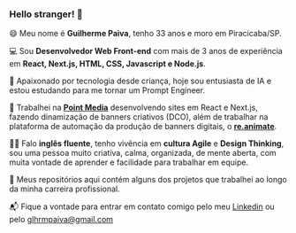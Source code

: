 ### Hello stranger! 👋

😄 Meu nome é **Guilherme Paiva**, tenho 33 anos e moro em Piracicaba/SP.

💻 Sou **Desenvolvedor Web Front-end** com mais de 3 anos de experiência em **React, Next.js, HTML, CSS, Javascript e Node.js**.

🤖 Apaixonado por tecnologia desde criança, hoje sou entusiasta de IA e estou estudando para me tornar um Prompt Engineer.

🧬 Trabalhei na **[Point Media](https://www.pointmedia.com.br/)** desenvolvendo sites em React e Next.js, fazendo dinamização de banners criativos (DCO), além de trabalhar na plataforma de automação da produção de banners digitais, o **[re.animate](https://reanimate.pointmedia.com.br/)**.

🤹‍♂️ Falo **inglês fluente**, tenho vivência em **cultura Agile** e **Design Thinking**, sou uma pessoa muito criativa, calma, organizada, de mente aberta, com muita vontade de aprender e facilidade para trabalhar em equipe.

🧪 Meus repositórios aqui contém alguns dos projetos que trabalhei ao longo da minha carreira profissional.

📬 Fique a vontade para entrar em contato comigo pelo meu [Linkedin](https://www.linkedin.com/in/glhermepaiva/) ou pelo glhrmpaiva@gmail.com



